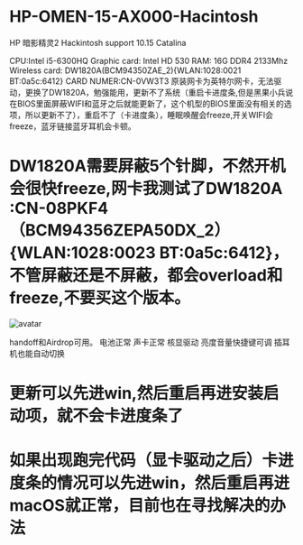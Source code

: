 # HP-OMEN-15-AX000-Hacintosh
HP 暗影精灵2 Hackintosh support 10.15 Catalina

CPU:Intel i5-6300HQ 
Graphic card: Intel HD 530 
RAM: 16G DDR4 2133Mhz
Wireless card: DW1820A(BCM94350ZAE_2){WLAN:1028:0021 BT:0a5c:6412} CARD NUMER:CN-0VW3T3
原装网卡为英特尔网卡，无法驱动，更换了DW1820A，勉强能用，更新不了系统（重启卡进度条,但是黑果小兵说在BIOS里面屏蔽WIFI和蓝牙之后就能更新了，这个机型的BIOS里面没有相关的选项，所以更新不了），重启不了（卡进度条），睡眠唤醒会freeze,开关WIFI会freeze，蓝牙链接蓝牙耳机会卡顿。
# DW1820A需要屏蔽5个针脚，不然开机会很快freeze,网卡我测试了DW1820A :CN-08PKF4（BCM94356ZEPA50DX_2）{WLAN:1028:0023 BT:0a5c:6412}，不管屏蔽还是不屏蔽，都会overload和freeze,不要买这个版本。

![avatar](http://7.daliansky.net/DW1820A/DW1820A_Cover_pins.jpg)

handoff和Airdrop可用。
电池正常
声卡正常
核显驱动
亮度音量快捷键可调
插耳机也能自动切换

# 更新可以先进win,然后重启再进安装启动项，就不会卡进度条了

#  如果出现跑完代码（显卡驱动之后）卡进度条的情况可以先进win，然后重启再进macOS就正常，目前也在寻找解决的办法
